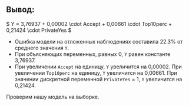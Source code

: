 ## Вывод:

$ Y = 3,76937 + 0,00002 \cdot Accept + 0,00661 \cdot Top10perc + 0,21424 \cdot PrivateYes $

* Ошибка модели на отложенных наблюдениях составила 22.3% от среднего значения `Y`.
* При объясняющих переменных, равных 0, `Y` равен константе 3,76937.
* При увеличении `Accept` на единицу, `Y` увеличится на 0,00002. При увеличении `Top10perc` на единицу, `Y` увеличится на 0,00661. При значении дискретной переменной `PrivateYes` = 1, `Y` увеличится на 0,21424.

Проверим нашу модель на выборке.
